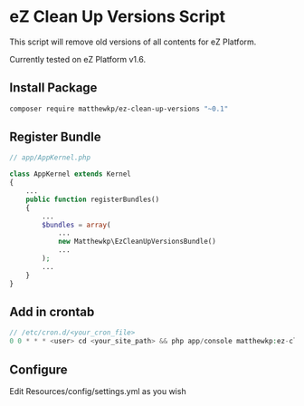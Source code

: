 # eZ Clean Up Versions Script
This script will remove old versions of all contents for eZ Platform.

Currently tested on eZ Platform v1.6.
## Install Package
```bash
composer require matthewkp/ez-clean-up-versions "~0.1"
```
## Register Bundle
```php
// app/AppKernel.php

class AppKernel extends Kernel
{
    ...
    public function registerBundles()
    {
        ...
        $bundles = array(
            ...
            new Matthewkp\EzCleanUpVersionsBundle()
            ...
        );
        ...
    }
}
```
## Add in crontab
```php
// /etc/cron.d/<your_cron_file>
0 0 * * * <user> cd <your_site_path> && php app/console matthewkp:ez-clear-up-versions --env=<ENV> > 2>&1
```

## Configure
Edit Resources/config/settings.yml as you wish
